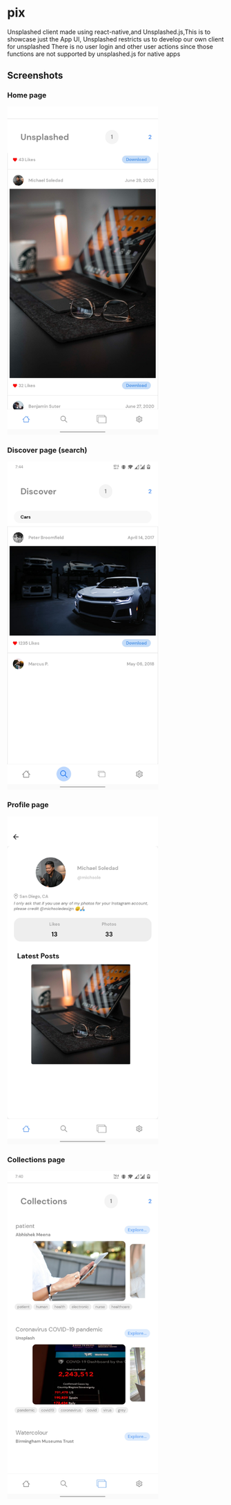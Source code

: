 # pix
Unsplashed client made using react-native,and Unsplashed.js,This is to showcase just the App UI, Unsplashed restricts us to develop our own client for unsplashed There is no user login and other user actions since those functions are not supported by unsplashed.js  for native apps
## Screenshots
### Home page
<img src="https://raw.githubusercontent.com/AswinVijayanO/pix/master/screenshots/Screenshot_20200628-194135.jpg" width="350" />

### Discover page (search)
<img src="https://raw.githubusercontent.com/AswinVijayanO/pix/master/screenshots/Screenshot_20200628-194414.jpg" width="350" />

### Profile page
<img src="https://raw.githubusercontent.com/AswinVijayanO/pix/master/screenshots/Screenshot_20200628-194154.jpg" width="350" />

### Collections page
<img src="https://raw.githubusercontent.com/AswinVijayanO/pix/master/screenshots/Screenshot_20200628-194010.jpg" width="350" />

